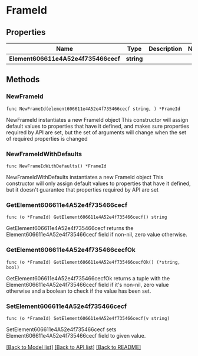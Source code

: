 # FrameId

## Properties

Name | Type | Description | Notes
------------ | ------------- | ------------- | -------------
**Element606611e4A52e4f735466cecf** | **string** |  | 

## Methods

### NewFrameId

`func NewFrameId(element606611e4A52e4f735466cecf string, ) *FrameId`

NewFrameId instantiates a new FrameId object
This constructor will assign default values to properties that have it defined,
and makes sure properties required by API are set, but the set of arguments
will change when the set of required properties is changed

### NewFrameIdWithDefaults

`func NewFrameIdWithDefaults() *FrameId`

NewFrameIdWithDefaults instantiates a new FrameId object
This constructor will only assign default values to properties that have it defined,
but it doesn't guarantee that properties required by API are set

### GetElement606611e4A52e4f735466cecf

`func (o *FrameId) GetElement606611e4A52e4f735466cecf() string`

GetElement606611e4A52e4f735466cecf returns the Element606611e4A52e4f735466cecf field if non-nil, zero value otherwise.

### GetElement606611e4A52e4f735466cecfOk

`func (o *FrameId) GetElement606611e4A52e4f735466cecfOk() (*string, bool)`

GetElement606611e4A52e4f735466cecfOk returns a tuple with the Element606611e4A52e4f735466cecf field if it's non-nil, zero value otherwise
and a boolean to check if the value has been set.

### SetElement606611e4A52e4f735466cecf

`func (o *FrameId) SetElement606611e4A52e4f735466cecf(v string)`

SetElement606611e4A52e4f735466cecf sets Element606611e4A52e4f735466cecf field to given value.



[[Back to Model list]](../README.md#documentation-for-models) [[Back to API list]](../README.md#documentation-for-api-endpoints) [[Back to README]](../README.md)


